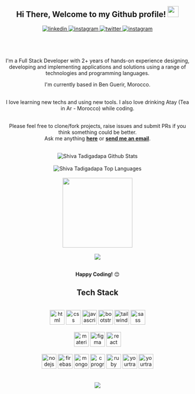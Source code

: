 <div align="center">
<h2> Hi There, Welcome to my Github profile! <img src="https://github.com/abdoachhoubi/abdoachhoubi/blob/main/gifs/Hi.gif" width="30"></h2>
<a href="https://www.linkedin.com/in/tbalashiva/" target="_blank">
<img src=https://img.shields.io/badge/linkedin-%2300acee.svg?color=405DE6&style=for-the-badge&logo=linkedin&logoColor=white alt=linkedin style="margin-bottom: 5px;" />
</a>

</a>
<a href="https://github.com/Shiva-Tadigadapa" target="_blank">
<img src=https://img.shields.io/badge/github-%ff5851db.svg?color=C13584&style=for-the-badge&logo=github&logoColor=white alt=instagram style="margin-bottom: 5px;" />
</a>
<a href="https://twitter.com/" target="_blank">
<img src=https://img.shields.io/badge/twitter-%ff5851db.svg?color=405DE6&style=for-the-badge&logo=twitter&logoColor=white alt=twitter style="margin-bottom: 5px;" />
</a>
<a href="mailto:shivatadigadapa@gmail.com" target="_blank">
<img src=https://img.shields.io/badge/mail-%ff5851db.svg?color=C13584&style=for-the-badge&logo=mail&logoColor=white alt=instagram style="margin-bottom: 5px;" />
</a>

<br />
<br />

<br />
<br />

I'm a Full Stack Developer with 2+ years of hands-on experience designing, developing and implementing applications and solutions using a range of technologies and programming languages.
<br />

I'm currently based in Ben Guerir, Morocco.

<br />
I love learning new techs and using new tools. I also love drinking Atay (Tea in Ar - Morocco) while coding.
<br />
<br />

Please feel free to clone/fork projects, raise issues and submit PRs if you think something could be better.<br />
Ask me anything **[here](https://github.com/Shiva-Tadigadapa/Shiva-Tadigadapa/issues/new)** or <a href="mailto:shivatadigadapa@gmail.com"><b>send me an email</b></a>.
<br />
<br />

<img align="center" src="https://github-readme-stats.vercel.app/api?username=Shiva-Tadigadapa&include_all_commits=true&count_private=true&show_icons=true&line_height=30&title_color=CDB4DB&icon_color=CDB4DB&text_color=D3D3D3&bg_color=0A0A0A" alt="Shiva Tadigadapa Github Stats">
<br />
<br />
<img src="https://github-readme-stats.vercel.app/api/top-langs/?username=Shiva-Tadigadapa&layout=compact&theme=dark&bg_color=0A0A0A" alt="Shiva Tadigadapa Top Languages"/>
<br/>
<br />
<img height="190" src="https://github-readme-streak-stats.herokuapp.com/?user=Shiva-Tadigadapa&layout=compact&theme=dark">
<br />
<br/>
<img src="https://activity-graph.herokuapp.com/graph?username=Shiva-Tadigadapa&theme=github">
<br />
<br />

**Happy Coding!** 😊

</div>

<div align="center">

## Tech Stack

<br />
<a margin="10" href="https://developer.mozilla.org/en-US/docs/Web/HTML" target="_blank"><img margin="10px" height="40" src="https://github.com/abdoachhoubi/abdoachhoubi/blob/main/svgs/html.svg" alt="html"></a>
<a margin="10" href="https://developer.mozilla.org/en-US/docs/Web/CSS" target="_blank"><img margin="10px" height="40" src="https://github.com/abdoachhoubi/abdoachhoubi/blob/main/svgs/css.svg" alt="css"></a>
<a margin="10" href="https://developer.mozilla.org/en-US/docs/Web/JavaScript" target="_blank"><img margin="10px" height="40" src="https://github.com/abdoachhoubi/abdoachhoubi/blob/main/svgs/javascript.svg" alt="javascript"></a>
<a margin="10" href="https://getbootstrap.com" target="_blank"><img margin="10px" height="40" src="https://github.com/abdoachhoubi/abdoachhoubi/blob/main/svgs/bootstrap.svg" alt="bootstrap"></a>
<a margin="10" href="https://tailwindcss.com" target="_blank"><img margin="10px" height="40" src="https://github.com/abdoachhoubi/abdoachhoubi/blob/main/svgs/tailwind.svg" alt="tailwind"></a>
<a margin="10" href="https://sass-lang.com" target="_blank"><img margin="10px" height="40" src="https://github.com/abdoachhoubi/abdoachhoubi/blob/main/svgs/sass.svg" alt="sass"></a>
<br />
<br />
<a margin="10" href="https://mui.com" target="_blank"><img margin="10px" height="40" src="https://github.com/abdoachhoubi/abdoachhoubi/blob/main/svgs/materialui.svg" alt="material ui"></a>
<a margin="10" href="https://figma.com" target="_blank"><img margin="10px" height="40" src="https://github.com/abdoachhoubi/abdoachhoubi/blob/main/svgs/figma.svg" alt="figma"></a>
<a margin="10" href="https://reactjs.org" target="_blank"><img margin="10px" height="40" src="https://github.com/abdoachhoubi/abdoachhoubi/blob/main/svgs/react.svg" alt="react"></a>

<br />
<br />
<a margin="10" href="https://nodejs.org" target="_blank"><img margin="10px" height="40" src="https://github.com/abdoachhoubi/abdoachhoubi/blob/main/svgs/nodejs.svg" alt="nodejs"></a>
<a margin="10" href="https://firebase.google.com" target="_blank"><img margin="10px" height="40" src="https://github.com/abdoachhoubi/abdoachhoubi/blob/main/svgs/firebase.svg" alt="firebase"></a>
<a margin="10" href="https://mongodb.com" target="_blank"><img margin="10px" height="40" src="https://github.com/abdoachhoubi/abdoachhoubi/blob/main/svgs/mongodb.svg" alt="mongodb"></a>
<a margin="10" href="https://devdocs.io/c/" target="_blank"><img margin="10px" height="40" src="https://github.com/abdoachhoubi/abdoachhoubi/blob/main/svgs/c.svg" alt="c programming"></a>
<a margin="10" href="https://www.ruby-lang.org" target="_blank"><img margin="10px" height="40" src="https://upload.wikimedia.org/wikipedia/commons/thumb/1/18/ISO_C%2B%2B_Logo.svg/1822px-ISO_C%2B%2B_Logo.svg.png" alt="ruby"></a>
<a margin="10" href="https://www.jetbrains.com/youtrack/" target="_blank"><img margin="10px" height="40" src="https://brandslogos.com/wp-content/uploads/images/large/java-logo-1.png" alt="yourtrack"></a>
<a margin="10" href="https://www.jetbrains.com/youtrack/" target="_blank"><img margin="10px" height="40" src="https://upload.wikimedia.org/wikipedia/commons/9/95/Android_Studio_Icon_3.6.svg" alt="yourtrack"></a>
<br />

</div>
<br />
<br />

<div align="center">
<img src="https://profile-counter.glitch.me/Shiva-Tadigadapa/count.svg" />
<br />
